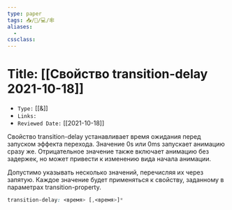 ```yaml
---
type: paper
tags: 📥️/📜️/💻/🕸
aliases:
  - 
cssclass: 
---
```




# Title: **[[Свойство transition-delay 2021-10-18]]**
- `Type:` [[&]]
- `Links:`
- `Reviewed Date:` [[2021-10-18]]


Свойство transition-delay устанавливает время ожидания перед запуском эффекта перехода. Значение 0s или 0ms запускает анимацию сразу же. Отрицательное значение также включает анимацию без задержек, но может привести к изменению вида начала анимации.

Допустимо указывать несколько значений, перечисляя их через запятую. Каждое значение будет применяться к свойству, заданному в параметрах transition-property.

```css
transition-delay: <время> [,<время>]*
```